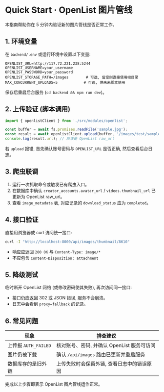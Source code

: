 # Quick Start · OpenList 图片管线

本指南帮助你在 5 分钟内验证新的图片管线是否正常工作。

## 1. 环境变量

在 `backend/.env` 或运行环境中设置以下变量:

```env
OPENLIST_URL=http://117.72.221.238:5244
OPENLIST_USERNAME=your_username
OPENLIST_PASSWORD=your_password
OPENLIST_STORAGE_PATH=/images        # 可选, 留空则直接使用根目录
MAX_CONCURRENT_UPLOADS=5            # 可选, 供未来脚本使用
```

保存后重启后台服务 (`cd backend && npm run dev`)。

## 2. 上传验证 (脚本调用)

```ts
import { openlistClient } from './src/modules/openlist';

const buffer = await fs.promises.readFile('sample.jpg');
const result = await openlistClient.upload(buffer, '/images/test/sample.jpg');
console.log(result.url); // 应该是 OpenList raw_url
```

若 `upload` 报错, 首先确认账号密码与 `OPENLIST_URL` 是否正确, 然后查看后台日志。

## 3. 爬虫联调

1. 运行一次抓取命令或触发已有爬虫入口。
2. 在数据库中确认 `creator_accounts.avatar_url` / `videos.thumbnail_url` 已更新为 OpenList raw_url。
3. 查看 `image_metadata` 表, 对应记录的 `download_status` 应为 `completed`。

## 4. 接口验证

直接用浏览器或 curl 访问统一接口:

```bash
curl -I "http://localhost:8000/api/images/thumbnail/8610"
```

- 响应应返回 `200 OK` 与 `Content-Type: image/*`
- 不应包含 `Content-Disposition: attachment`

## 5. 降级测试

临时断开 OpenList 网络 (或修改密码使其失败), 再次访问同一接口:

- 接口仍应返回 302 或 JSON 错误, 服务不会崩溃。
- 日志中会看到 `proxy=fallback` 的记录。

## 6. 常见问题

| 现象 | 排查建议 |
| --- | --- |
| 上传报 `AUTH_FAILED` | 核对账号、密码, 并确认 OpenList 服务可访问 |
| 图片仍被下载 | 确认 `/api/images` 路由已更新并重启服务 |
| 数据库存的是旧外链 | 上传失败时会保留外链, 查看日志中的错误原因 |

完成以上步骤即表示 OpenList 图片管线运作正常。
